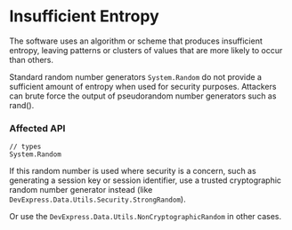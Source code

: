 # Insufficient Entropy

The software uses an algorithm or scheme that produces insufficient entropy, leaving patterns or clusters of values that are more likely to occur than others.

Standard random number generators `System.Random` do not provide a sufficient amount of entropy when used for security purposes. 
Attackers can brute force the output of pseudorandom number generators such as rand(). 

### Affected API

```
// types
System.Random

```

If this random number is used where security is a concern, such as generating a session key or session identifier, 
use a trusted cryptographic random number generator instead (like `DevExpress.Data.Utils.Security.StrongRandom`). 

Or use the `DevExpress.Data.Utils.NonCryptographicRandom` in other cases.